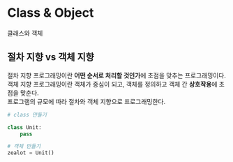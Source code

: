# Class & Object
클래스와 객체

## 절차 지향 vs 객체 지향
절차 지향 프로그래밍이란 **어떤 순서로 처리할 것인가**에 초점을 맞추는 프로그래밍이다.  
객체 지향 프로그래밍이란 객체가 중심이 되고, 객체를 정의하고 객체 간 **상호작용**에 초점을 맞춘다.  
프로그램의 규모에 따라 절차와 객체 지향으로 프로그래밍한다.
```python
# class 만들기

class Unit:
    pass

# 객체 만들기
zealot = Unit()
```